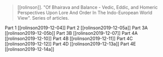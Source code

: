 > [[rolinson]]. "Of Bhairava and Balance - Vedic, Eddic, and Homeric Perspectives Upon Lore And Order In The Indo-European World View". Series of articles. 

Part 1 [[rolinson2019-12-04]]
Part 2 [[rolinson2019-12-05a]]
Part 3A [[rolinson2019-12-05b]]
Part 3B [[rolinson2019-12-07]]
Part 4A [[rolinson2019-12-10]]
Part 4B [[rolinson2019-12-11]]
Part 4C [[rolinson2019-12-12]]
Part 4D [[rolinson2019-12-13a]]
Part 4E [[rolinson2019-12-14a]]